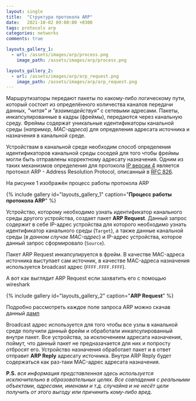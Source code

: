 ```yaml
---
layout: single
title:  "Структура протокола ARP"
date:   2021-10-02 09:00:00 +0300
tags: protocols arp 
categories: networks
comments: true

layouts_gallery_1:
  - url: /assets/images/arp/process.png
    image_path: /assets/images/arp/process.png

layouts_gallery_2:
  - url: /assets/images/arp/arp_request.png
    image_path: /assets/images/arp/arp_request.png
---
```


Маршрутизаторы передают пакеты по какому-либо логическому пути, который состоит из определённого количества каналов передачи данных, *"читая" и "взаимодействуя"* с сетевыми адресами. Пакеты, инкапсулированные в кадры (фреймы), передаются через канальную среду. Фреймы содержат уникальные идентификаторы канальной среды (*например, MAC-адреса*) для определения адресата источника и назначения в канальной среде.

Устройствам в канальной среде необходим способ определения идентификаторов канальной среды соседей для того чтобы фреймы могли быть отправлены корректному адресату назначения. Одним из таких механизмов определения для протокола [IP версии 4](/networks/ip_prot/) является протокол ARP - Address Resolution Protocol, описанный в [RFC 826](https://www.rfc-editor.org/rfc/rfc826.html).

На рисунке 1 изображён процесс работы протокола ARP

{% include gallery id="layouts_gallery_1" caption="**Процесс работы протокола ARP**" %}

Устройство, которому необходимо узнать идентификатор канального среды другого устройства, создает пакет **ARP Request**. Данный запрос содержит в себе IP-адрес устройства для которого необходимо узнать идентификатор канального среды (`Target`), а также данные канальной среды (*в данном случае MAC-адрес*) и IP-адрес устройства, которое данный запрос сформировало (`Source`). 

Пакет ARP Request инкапсулируется в фрейм. В качестве MAC-адреса источника выступает сам источник, в качестве MAC-адреса назначения используется broadcast адрес (`FFFF.FFFF.FFFF`).

А вот как выглядит ARP Request если захватить его с помощью wireshark

{% include gallery id="layouts_gallery_2" caption="**ARP Request**" %}

Подробно рассмотреть каждое поле запроса ARP можно скачав данный [дамп](/assets/pcap/arp_request.pcapng)

Broadcast адрес используется для того чтобы все узлы в канальной среде получили данный фрейм и обработали инкапсулированный внутри пакет. Все устройства, за исключением адресата назначения, поймут, что данный пакет не предназачается для них и попросту отбросят его. Устройство назначения обработает пакет и в ответ отправит **ARP Reply** адресату источника. Внутри ARP Reply будет содержаться как раз-таки MAC-адрес адресата назначения.

**P.S.** *вся информация представленная здесь используется исключительно в образовательных целях. Все совпадения с реальными объектами, адресами, именами и т.д. случайна и не несёт цели получить от этого выгоду или причинить кому-либо вред.*